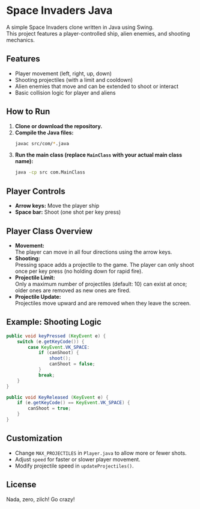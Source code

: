 # Space Invaders Java

A simple Space Invaders clone written in Java using Swing.  
This project features a player-controlled ship, alien enemies, and shooting mechanics.

## Features

- Player movement (left, right, up, down)
- Shooting projectiles (with a limit and cooldown)
- Alien enemies that move and can be extended to shoot or interact
- Basic collision logic for player and aliens

## How to Run

1. **Clone or download the repository.**
2. **Compile the Java files:**
   ```sh
   javac src/com/*.java
   ```
3. **Run the main class (replace `MainClass` with your actual main class name):**
   ```sh
   java -cp src com.MainClass
   ```

## Player Controls

- **Arrow keys:** Move the player ship
- **Space bar:** Shoot (one shot per key press)

## Player Class Overview

- **Movement:**  
  The player can move in all four directions using the arrow keys.
- **Shooting:**  
  Pressing space adds a projectile to the game. The player can only shoot once per key press (no holding down for rapid fire).
- **Projectile Limit:**  
  Only a maximum number of projectiles (default: 10) can exist at once; older ones are removed as new ones are fired.
- **Projectile Update:**  
  Projectiles move upward and are removed when they leave the screen.

## Example: Shooting Logic

```java
public void keyPressed (KeyEvent e) {
    switch (e.getKeyCode()) {
        case KeyEvent.VK_SPACE:
            if (canShoot) {
                shoot();
                canShoot = false;
            }
            break;
    }
}

public void KeyReleased (KeyEvent e) {
    if (e.getKeyCode() == KeyEvent.VK_SPACE) {
        canShoot = true;
    }
}
```

## Customization

- Change `MAX_PROJECTILES` in `Player.java` to allow more or fewer shots.
- Adjust `speed` for faster or slower player movement.
- Modify projectile speed in `updateProjectiles()`.

## License

Nada, zero, zilch! Go crazy!
